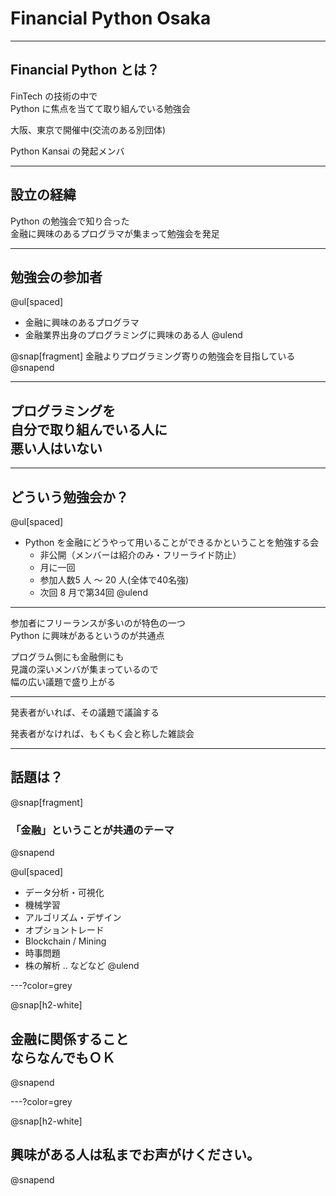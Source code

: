 # Financial Python Osaka 

---

## Financial Python とは？

FinTech の技術の中で     
Python に焦点を当てて取り組んでいる勉強会

大阪、東京で開催中(交流のある別団体)

Python Kansai の発起メンバ

---

## 設立の経緯

Python の勉強会で知り合った    
金融に興味のあるプログラマが集まって勉強会を発足

---

## 勉強会の参加者

@ul[spaced]
- 金融に興味のあるプログラマ
- 金融業界出身のプログラミングに興味のある人
@ulend

@snap[fragment]
金融よりプログラミング寄りの勉強会を目指している
@snapend

---

## プログラミングを<br/>自分で取り組んでいる人に<br/>悪い人はいない

---

## どういう勉強会か？

@ul[spaced]
- Python を金融にどうやって用いることができるかということを勉強する会
  - 非公開（メンバーは紹介のみ・フリーライド防止）
  - 月に一回
  - 参加人数5 人 〜 20 人(全体で40名強)
  - 次回 8 月で第34回
@ulend

---

参加者にフリーランスが多いのが特色の一つ    
Python に興味があるというのが共通点    

プログラム側にも金融側にも    
見識の深いメンバが集まっているので    
幅の広い議題で盛り上がる

---

発表者がいれば、その議題で議論する

発表者がなければ、もくもく会と称した雑談会

---

## 話題は？

@snap[fragment]
### 「金融」ということが共通のテーマ
@snapend


@ul[spaced]
- データ分析・可視化
- 機械学習
- アルゴリズム・デザイン
- オプショントレード
- Blockchain / Mining
- 時事問題
- 株の解析 .. などなど
@ulend

---?color=grey

@snap[h2-white]
## 金融に関係すること<br />ならなんでもＯＫ
@snapend

---?color=grey

@snap[h2-white]
## 興味がある人は私までお声がけください。
@snapend


